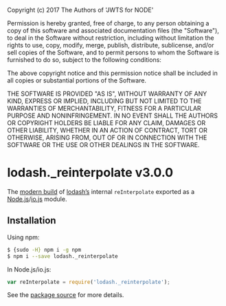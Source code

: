 Copyright (c) 2017 The Authors of 'JWTS for NODE'

Permission is hereby granted, free of charge, to any person obtaining a copy of
this software and associated documentation files (the "Software"), to deal in
the Software without restriction, including without limitation the rights to
use, copy, modify, merge, publish, distribute, sublicense, and/or sell copies of
the Software, and to permit persons to whom the Software is furnished to do so,
subject to the following conditions:

The above copyright notice and this permission notice shall be included in all
copies or substantial portions of the Software.

THE SOFTWARE IS PROVIDED "AS IS", WITHOUT WARRANTY OF ANY KIND, EXPRESS OR
IMPLIED, INCLUDING BUT NOT LIMITED TO THE WARRANTIES OF MERCHANTABILITY, FITNESS
FOR A PARTICULAR PURPOSE AND NONINFRINGEMENT. IN NO EVENT SHALL THE AUTHORS OR
COPYRIGHT HOLDERS BE LIABLE FOR ANY CLAIM, DAMAGES OR OTHER LIABILITY, WHETHER
IN AN ACTION OF CONTRACT, TORT OR OTHERWISE, ARISING FROM, OUT OF OR IN
CONNECTION WITH THE SOFTWARE OR THE USE OR OTHER DEALINGS IN THE SOFTWARE.
# lodash._reinterpolate v3.0.0

The [modern build](https://github.com/lodash/lodash/wiki/Build-Differences) of [lodash’s](https://lodash.com/) internal `reInterpolate` exported as a [Node.js](http://nodejs.org/)/[io.js](https://iojs.org/) module.

## Installation

Using npm:

```bash
$ {sudo -H} npm i -g npm
$ npm i --save lodash._reinterpolate
```

In Node.js/io.js:

```js
var reInterpolate = require('lodash._reinterpolate');
```

See the [package source](https://github.com/lodash/lodash/blob/3.0.0-npm-packages/lodash._reinterpolate) for more details.
